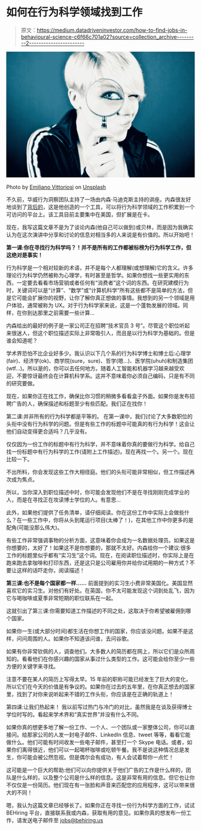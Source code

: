 # 如何在行为科学领域找到工作

> 原文：<https://medium.datadriveninvestor.com/how-to-find-jobs-in-behavioural-science-c6f66c701a02?source=collection_archive---------2----------------------->

![](img/f4ea103c90578178e976b4589d05f1bf.png)

Photo by [Emiliano Vittoriosi](https://unsplash.com/@emilianovittoriosi?utm_source=medium&utm_medium=referral) on [Unsplash](https://unsplash.com?utm_source=medium&utm_medium=referral)

不久前，华威行为洞察团队主持了一场由内森·马迪克斯主持的讲座。内森很友好地谈到了[背后的](https://www.behiring.us/)，这是他创造的一个工具，可以将行为科学领域的工作积累到一个可访问的平台上。该工具目前主要集中在美国，但扩展是在卡。

现在，我写这篇文章不是为了谈论内森(他自己可以做到)或贝林，而是因为我确实认为在这次演讲中分享和讨论的信息对相当多的人来说是有价值的。所以开始吧！

**第一课:你在寻找行为科学吗？！并不是所有的工作都被标榜为行为科学工作，但这绝对是事实！**

行为科学是一个相对较新的术语，并不是每个人都理解(或想理解)它的含义。许多理论行为科学仍然被称为心理学，有时甚至是哲学。如果你想找一些更实用的东西，一定要去看看市场营销或者任何有“消费者”这个词的东西。在研究建模行为时，关键词可以是“计算”、“数学”或“计算机科学”所有这些都不是简单的方法，但是它可能会扩展你的视野，让你了解你真正想做的事情。我想到的另一个领域是用户体验，通常被称为 UX。对于行为科学家来说，这是一个蓬勃发展的领域。同样，在你到达那里之前需要一些计算…

内森给出的最好的例子是一家公司正在招聘“技术官员 3 号”。尽管这个职位听起来很迷人，但这个职位描述实际上非常吸引人，而且是以行为科学为基础的。但是谁会知道呢？

学术界恐怕不比企业好多少。我认识以下几个系的行为科学博士和博士后:心理学(fair)、经济学(ok)、商学院(sure，sure)、哲学(嗯…)、医学院(uhuh)和制造集团(wtf…)。所以是的，你可以去任何地方。随着人工智能和机器学习越来越受欢迎，不要惊讶最终会在计算机科学系。这并不意味着你必须自己编码，只是有不同的研究要做。

现在，如果你正在找工作，确保比你习惯的稍微多看看盒子外面。如果你是发布招聘广告的人，确保描述和标题至少有些匹配。我们正在找你！

第二课:并非所有的行为科学都是平等的。
在第一课中，我们讨论了大多数职位的头衔中没有行为科学的问题。但是有些工作的标题中可能真的有行为科学！这会让他们自动变得更合适吗？几乎没有。

仅仅因为一份工作的标题中有行为科学，并不意味着你真的要做行为科学。给自己找一份标题中有行为科学的工作(请附上工作描述)。现在再找一个。另一个。现在比较一下。

不出所料，你会发现这些工作大相径庭。他们的头衔可能非常相似，但工作描述再次成为焦点。

所以，当你深入到职位描述中时，你可能会发现他们不是在寻找刚刚完成学业的人，而是在寻找正在攻读博士学位的人。有意思…

此外，如果他们提供了任务清单，请仔细阅读。你在这份工作中实际上会做些什么？在一些工作中，你将从头到尾运行项目(太棒了！)，在其他工作中你更多的是配角(可能没那么伟大)。

有些工作非常强调事物的分析方面，这意味着你会成为一名数据处理员。如果这是你想要的，太好了！如果这不是你想要的，那就不太好。内森给你一个建议:很多工作的标题里似乎都有“实习生”这个词。现在，在阅读职位描述时，你实际上是在跑来跑去拿咖啡和打印东西，还是这只是公司雇用你并给你试用期的一种方式？不要让这样的话吓走你，阅读描述！

**第三课:也不是每个国家都一样……** 前面提到的实习生小费非常美国化。美国显然喜欢它的实习生。对他们有好处。在英国，你不太可能发现这个词到处乱飞，因为它与喝咖啡或夏季非常短期的职位联系在一起。

这就引出了第三课:你需要知道工作描述的不同之处，这取决于你希望被雇佣到哪个国家。

如果你一生(或大部分时间)都生活在你想工作的国家，你应该没问题。如果不是这样，问问周围的人。如果你不知道该问谁，去问谷歌。

如果有你非常钦佩的人，调查他们。大多数人的简历都在网上，所以它们是众所周知的。看看他们在你感兴趣的国家从事过什么类型的工作。这可能会给你至少一些方便的关键字来寻找。

注意不要在某人的简历上写得太早。15 年前的职称可能已经发生了巨大的变化，所以它们在今天的价值是有争议的。如果你在过去的五年里，在你真正想去的国家里，找到了对你来说听起来不错的工作头衔，你应该是在正确的轨道上！

第四课:让我们热起来！
我以前写过热门与冷门的对比，虽然我是在谈及获得博士学位时写的。看起来学术界和“真实世界”并没有什么不同。

如果你真的想更多地了解一份工作、一个人、一个团队或一家整体公司，你可以直接问。给那家公司的人发一封电子邮件、LinkedIn 信息、tweet 等等，看看它能做什么。他们可能有时间收发一些电子邮件，甚至打一个 Skype 电话。或者，如果你们离得很近，他们可以一起喝杯咖啡或吃顿午餐。我不是说这种情况总是发生，你可能会被公然忽视。但是偶尔会有成功，有人会试着帮你一点忙！

这可能是一个巨大的帮助:他们可以向你提供关于他们广告的工作是什么样的，团队是什么样的，以及整个公司是什么样的信息。这是非常有用的信息。但它也让你不仅仅是一份简历。他们现在有一张脸和声音来匹配您的应用程序，这可以带来很大的不同！

嗯，我认为这篇文章已经够长了。如果你正在寻找一份行为科学方面的工作，试试 BEHiring 平台，直接联系我或内森，获取有用的意见。如果你真的想发布一份工作，请发送电子邮件至 [jobs@behiring.us](mailto:jobs@behiring.us)